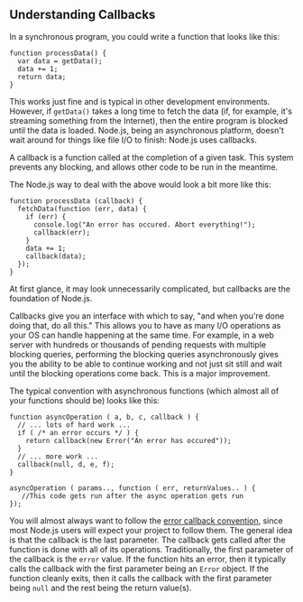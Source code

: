## Understanding Callbacks

In a synchronous program, you could write a function that looks like this:

    function processData() {
      var data = getData();
      data += 1;
      return data;
    }

This works just fine and is typical in other development environments. However, if `getData()` takes a long time to fetch the data (if, for example, it's streaming something from the Internet), then the entire program is blocked until the data is loaded. Node.js, being an asynchronous platform, doesn't wait around for things like file I/O to finish: Node.js uses callbacks.

A callback is a function called at the completion of a given task. This system prevents any blocking, and allows other code to be run in the meantime.

The Node.js way to deal with the above would look a bit more like this:

    function processData (callback) {
      fetchData(function (err, data) {
        if (err) {
          console.log("An error has occured. Abort everything!");
          callback(err);
        }
        data += 1;
        callback(data);
      });
    }

At first glance, it may look unnecessarily complicated, but callbacks are the foundation of Node.js. 

Callbacks give you an interface with which to say, "and when you're done doing that, do all this." This allows you to have as many I/O operations as your OS can handle happening at the same time. For example, in a web server with hundreds or thousands of pending requests with multiple blocking queries, performing the blocking queries asynchronously gives you the ability to be able to continue working and not just sit still and wait until the blocking operations come back. This is a major improvement.

The typical convention with asynchronous functions (which almost all of your functions should be) looks like this:

    function asyncOperation ( a, b, c, callback ) {
      // ... lots of hard work ...
      if ( /* an error occurs */ ) {
        return callback(new Error("An error has occured"));
      }
      // ... more work ...
      callback(null, d, e, f);
    }

    asyncOperation ( params.., function ( err, returnValues.. ) {
       //This code gets run after the async operation gets run
    });

You will almost always want to follow the [error callback convention](#what-are-the-error-conventions), since most Node.js users will expect your project to follow them. The general idea is that the callback is the last parameter. The callback gets called after the function is done with all of its operations. Traditionally, the first parameter of the callback is the `error` value. If the function hits an error, then it typically calls the callback with the first parameter being an `Error` object. If the function cleanly exits, then it calls the callback with the first parameter being `null` and the rest being the return value(s).